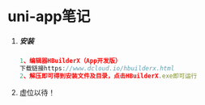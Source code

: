 # uni-app笔记

1. ##### 安装

   ```js
   1、编辑器HBuilderX（App开发版）
   下载链接https://www.dcloud.io/hbuilderx.html
   2、解压即可得到安装文件及目录，点击HBuilderX.exe即可运行
   ```

2. 虚位以待！

   